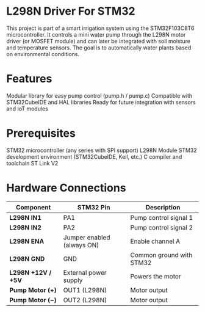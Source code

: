 # L298N Driver For STM32 
This project is part of a smart irrigation system using the STM32F103C8T6 microcontroller.
It controls a mini water pump through the L298N motor driver (or MOSFET module) and can later be integrated with soil moisture and temperature sensors.
The goal is to automatically water plants based on environmental conditions.
# Features 
Modular library for easy pump control (pump.h / pump.c)
Compatible with STM32CubeIDE and HAL libraries
Ready for future integration with sensors and IoT modules
# Prerequisites
STM32 microcontroller (any series with SPI support)
L298N Module
STM32 development environment (STM32CubeIDE, Keil, etc.)
C compiler and toolchain
ST Link V2 
# Hardware Connections
| Component                   | STM32 Pin                  | Description              |
| --------------------------- | -------------------------- | ------------------------ |
| **L298N IN1**               | PA1                        | Pump control signal 1    |
| **L298N IN2**               | PA2                        | Pump control signal 2    |
| **L298N ENA**               | Jumper enabled (always ON) | Enable channel A         |
| **L298N GND**               | GND                        | Common ground with STM32 |
| **L298N +12V / +5V**        | External power supply      | Powers the motor         |
| **Pump Motor (+)**          | OUT1 (L298N)               | Motor output             |
| **Pump Motor (−)**          | OUT2 (L298N)               | Motor output             |

